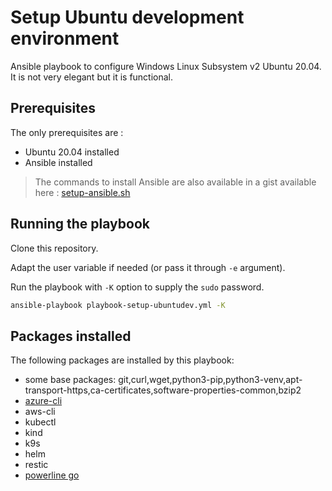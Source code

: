 # Setup Ubuntu development environment

Ansible playbook to configure Windows Linux Subsystem v2 Ubuntu 20.04. It is not very elegant but it is functional.

## Prerequisites

The only prerequisites are : 

- Ubuntu 20.04 installed
- Ansible installed

> The commands to install Ansible are also available in a gist available here : [setup-ansible.sh](https://gist.github.com/pondichys/b4b7c1e17d22ae2d6f2d1c91611707f8)

## Running the playbook

Clone this repository.

Adapt the user variable if needed (or pass it through `-e` argument).

Run the playbook with `-K` option to supply the `sudo` password.

```bash
ansible-playbook playbook-setup-ubuntudev.yml -K
```

## Packages installed

The following packages are installed by this playbook:

- some base packages: git,curl,wget,python3-pip,python3-venv,apt-transport-https,ca-certificates,software-properties-common,bzip2
- [azure-cli](https://docs.microsoft.com/en-us/cli/azure/?view=azure-cli-latest)
- aws-cli
- kubectl
- kind
- k9s
- helm
- restic
- [powerline go](https://github.com/justjanne/powerline-go)
